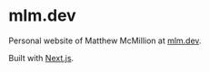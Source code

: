 # mlm.dev

Personal website of Matthew McMillion at [mlm.dev](https://mlm.dev).

Built with [Next.js](https://nextjs.org/).
